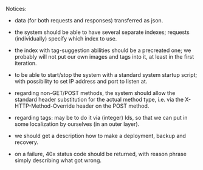 
Notices:

* data (for both requests and responses) transferred as json.

* the system should be able to have several separate indexes;
  requests (individually) specify which index to use.

* the index with tag-suggestion abilities should be a precreated one;
  we probably will not put our own images and tags into it, at least in the first iteration.

* to be able to start/stop the system with a standard system startup script;
  with possibility to set IP address and port to listen at.

* regarding non-GET/POST methods, the system should allow
  the standard header substitution for the actual method type,
  i.e. via the X-HTTP-Method-Override header on the POST method.

* regarding tags: may be to do it via (integer) Ids,
  so that we can put in some localization by ourselves (in an outer layer).

* we should get a description how to make a deployment, backup and recovery.

* on a failure, 40x status code should be returned, with reason phrase
  simply describing what got wrong.


